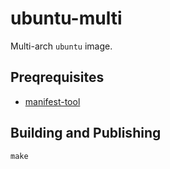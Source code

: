 # ubuntu-multi

Multi-arch `ubuntu` image.

## Preqrequisites

*   [manifest-tool](https://github.com/estesp/manifest-tool)

## Building and Publishing

```
make
```
